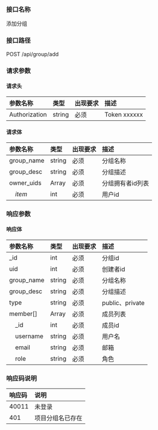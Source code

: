 ### 接口名称
添加分组

### 接口路径
POST /api/group/add

### 请求参数

#### 请求头

参数名称      | 类型   | 出现要求 | 描述
:-------------|:-------|:-------|:------------
Authorization | string | 必须     | Token xxxxxx

#### 请求体

参数名称     | 类型   | 出现要求 | 描述
:------------|:-------|:-------|:---------
group_name   | string | 必须     | 分组名称
group_desc   | string | 必须     | 分组描述
owner_uids   | Array  | 必须     | 分组拥有者id列表
&emsp;_item_ | int    | 必须     | 用户id

### 响应参数

#### 响应体

参数名称       | 类型   | 出现要求 | 描述
:--------------|:-------|:-------|:--------------
_id            | int    | 必须     | 分组id
uid            | int    | 必须     | 创建者id
group_name     | string | 必须     | 分组名称
group_desc     | string | 必须     | 分组描述
type           | string | 必须     | public、private
member[]       | Array  | 必须     | 成员列表
&emsp;_id      | int    | 必须     | 成员id
&emsp;username | string | 必须     | 用户名
&emsp;email    | string | 必须     | 邮箱
&emsp;role     | string | 必须     | 角色

### 响应码说明

响应码 | 说明
:------|:--------
40011  | 未登录
401    | 项目分组名已存在